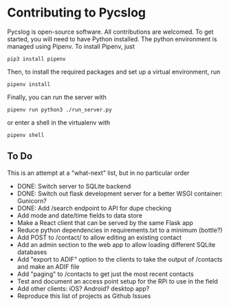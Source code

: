 # Contributing to Pycslog

Pycslog is open-source software. All contributions are welcomed. To get
started, you will need to have Python installed. The python environment
is managed using Pipenv. To install Pipenv, just

```
pip3 install pipenv
```

Then, to install the required packages and set up a virtual environment, run

```
pipenv install
```

Finally, you can run the server with

```
pipenv run python3 ./run_server.py
```

or enter a shell in the virtualenv with

```
pipenv shell
```

## To Do

This is an attempt at a "what-next" list, but in no particular order

- DONE: Switch server to SQLite backend
- DONE: Switch out flask development server for a better WSGI container: Gunicorn?
- DONE: Add /search endpoint to API for dupe checking
- Add mode and date/time fields to data store
- Make a React client that can be served by the same Flask app
- Reduce python dependencies in requirements.txt to a minimum (bottle?)
- Add POST to /contact/<id> to allow editing an existing contact
- Add an admin section to the web app to allow loading different SQLite databases
- Add "export to ADIF" option to the clients to take the output of /contacts and make an ADIF file
- Add "paging" to /contacts to get just the most recent contacts
- Test and document an access point setup for the RPi to use in the field
- Add other clients: iOS? Android? desktop app?
- Reproduce this list of projects as Github Issues
